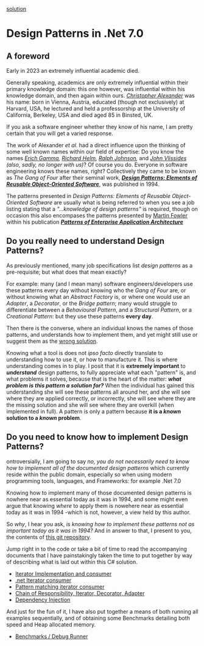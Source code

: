 [solution](./)
# Design Patterns in .Net 7.0

## A foreword

Early in 2023 an extremely influential academic died. 

Generally speaking, academics are only extremely influential within their primary knowledge domain: this one however, was influential within his knowledge domain, and then again within ours. [*Christopher Alexander*](https://en.wikipedia.org/wiki/Christopher_Alexander) was his name: born in Vienna, Austria, educated (though not exclusively) at Harvard, USA, he lectured and held a professorship at the University of California, Berkeley, USA and died aged 85 in Binsted, UK. 

If you ask a software engineer whether they know of his name, I am pretty certain that you will get a varied response.

The work of Alexander *et al.* had a direct influence upon the thinking of some well known names within our field of expertise: Do you know the names *[Erich Gamma](https://en.wikipedia.org/wiki/Erich_Gamma), [Richard Helm](https://en.wikipedia.org/wiki/Richard_Helm), [Ralph Johnson](https://en.wikipedia.org/wiki/Ralph_Johnson_(computer_scientist)),* and *[John Vlissides](https://en.wikipedia.org/wiki/John_Vlissides) (also, sadly, no longer with us)*? Of course you do. Everyone in software engineering knows these names, right? Collectively they came to be known as *The Gang of Four* after their seminal work, [***Design Patterns: Elements of Reusable Object-Oriented Software***](https://www.amazon.co.uk/Design-patterns-elements-reusable-object-oriented/dp/0201633612), was published in 1994.

The patterns presented in *Design Patterns: Elements of Reusable Object-Oriented Software* are usually what is being referred to when you see a job listing stating that a *"...knowledge of design patterns"* is required, though on occasion this also encompases the patterns presented by [Martin Fowler](https://en.wikipedia.org/wiki/Martin_Fowler_(software_engineer)) within his publication [***Patterns of Enterprise Application Architecture***](https://www.amazon.co.uk/Enterprise-Application-Architecture-Addison-Wesley-Signature/dp/0321127420)

## Do you really need to understand Design Patterns?

As previously mentioned, many job specifications list *design patterns* as a pre-requisite; but what does that mean exactly? 

For example: many (and I mean many) software engineers/developers use these patterns every day without knowing who the *Gang of Four* are, or without knowing what an *Abstract Factory* is, or where one would use an *Adapter*, a *Decorator*, or the *Bridge pattern*; many would struggle to differentiate between a *Behavioural Pattern*, and a *Structural Pattern*, or a *Creational Pattern*: but they use these patterns **every day**. 

Then there is the converse, where an individual knows the names of those patterns, and understands how to implement them, and yet might still use or suggest them as the [wrong solution](https://stackoverflow.com/questions/52409628/using-the-decorator-pattern-to-conditionally-replace-behaviour-instead-of-extend/52411160#52411160). 

Knowing what a tool is does not *ipso facto* directly translate to understanding how to use it, or how to manufacture it. This is where understanding comes in to play. I posit that it is **extremely important** to ***understand*** design patterns, to fully appreciate what each "pattern" is, and what problems it solves, because that is the heart of the matter: ***what problem is this pattern a solution for?*** When the individual has gained this understanding she will see these patterns all around her, and she will see where they are applied correctly, or incorrectly, she will see where they are the missing solution and she will see where they are overkill (when implemented in full). A pattern is only a pattern because **it is a *known* solution to a *known* problem**.

## Do you need to know how to implement Design Patterns?

ontroversially, I am going to say *no, you do not necessarily need to know how to implement all of the documented design patterns* which currently reside within the public domain, especially so when using modern programming tools, languages, and Frameworks: for example .Net 7.0 

Knowing how to implement many of those documented design patterns is nowhere near as essential today as it was in 1994, and some might even argue that knowing *where* to apply them is nowehere near as essential today as it was in 1994 -which is not, however, a view held by this author.

So *why*, I hear you ask, *is knowing how to implement these patterns not as important today as it was in 1994?* And in answer to that, I present to you, the contents of [this git repository]().

Jump right in to the code or take a bit of time to read the accompanying documents that I have painstakingly taken the time to put together by way of describing what is laid out within this C# solution.

- [Iterator Implementation and consumer](./IteratorImplementation/README.md)
- [.net Iterator consumer](./DotNetIterator/README.md)
- [Pattern matching iterator consumer](./PatternMatching/README.md)
- [Chain of Responsibility, Iterator, Decorator, Adapter](./Sorting/README.md)
- [Dependency Injection](./DependencyInjection/README.md)

And just for the fun of it, I have also put together a means of both running all examples sequentially, and of obtaining some Benchmarks detailing both speed and Heap allocated memory.

- [Benchmarks / Debug Runner](./Benchmarks/README.md)